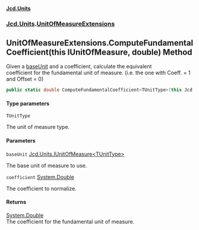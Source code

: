 #### [Jcd.Units](index.md 'index')
### [Jcd.Units](Jcd.Units.md 'Jcd.Units').[UnitOfMeasureExtensions](Jcd.Units.UnitOfMeasureExtensions.md 'Jcd.Units.UnitOfMeasureExtensions')

## UnitOfMeasureExtensions.ComputeFundamentalCoefficient<TUnitType>(this IUnitOfMeasure<TUnitType>, double) Method

Given a [baseUnit](Jcd.Units.UnitOfMeasureExtensions.ComputeFundamentalCoefficient_TUnitType_(thisJcd.Units.IUnitOfMeasure_TUnitType_,double).md#Jcd.Units.UnitOfMeasureExtensions.ComputeFundamentalCoefficient_TUnitType_(thisJcd.Units.IUnitOfMeasure_TUnitType_,double).baseUnit 'Jcd.Units.UnitOfMeasureExtensions.ComputeFundamentalCoefficient<TUnitType>(this Jcd.Units.IUnitOfMeasure<TUnitType>, double).baseUnit') and a coefficient, calculate the equivalent  
coefficient for the fundamental unit of measure. (i.e. the one with Coeff. = 1 and Offset = 0)

```csharp
public static double ComputeFundamentalCoefficient<TUnitType>(this Jcd.Units.IUnitOfMeasure<TUnitType> baseUnit, double coefficient);
```
#### Type parameters

<a name='Jcd.Units.UnitOfMeasureExtensions.ComputeFundamentalCoefficient_TUnitType_(thisJcd.Units.IUnitOfMeasure_TUnitType_,double).TUnitType'></a>

`TUnitType`

The unit of measure type.
#### Parameters

<a name='Jcd.Units.UnitOfMeasureExtensions.ComputeFundamentalCoefficient_TUnitType_(thisJcd.Units.IUnitOfMeasure_TUnitType_,double).baseUnit'></a>

`baseUnit` [Jcd.Units.IUnitOfMeasure&lt;](Jcd.Units.IUnitOfMeasure_TUnits_.md 'Jcd.Units.IUnitOfMeasure<TUnits>')[TUnitType](Jcd.Units.UnitOfMeasureExtensions.ComputeFundamentalCoefficient_TUnitType_(thisJcd.Units.IUnitOfMeasure_TUnitType_,double).md#Jcd.Units.UnitOfMeasureExtensions.ComputeFundamentalCoefficient_TUnitType_(thisJcd.Units.IUnitOfMeasure_TUnitType_,double).TUnitType 'Jcd.Units.UnitOfMeasureExtensions.ComputeFundamentalCoefficient<TUnitType>(this Jcd.Units.IUnitOfMeasure<TUnitType>, double).TUnitType')[&gt;](Jcd.Units.IUnitOfMeasure_TUnits_.md 'Jcd.Units.IUnitOfMeasure<TUnits>')

The base unit of measure to use.

<a name='Jcd.Units.UnitOfMeasureExtensions.ComputeFundamentalCoefficient_TUnitType_(thisJcd.Units.IUnitOfMeasure_TUnitType_,double).coefficient'></a>

`coefficient` [System.Double](https://docs.microsoft.com/en-us/dotnet/api/System.Double 'System.Double')

The coefficient to normalize.

#### Returns
[System.Double](https://docs.microsoft.com/en-us/dotnet/api/System.Double 'System.Double')  
The coefficient for the fundamental unit of measure.